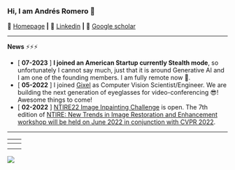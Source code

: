 ### Hi, I am Andrés Romero 🎃

🏡 [Homepage](https://afromero.co/) **|** 
👔 [Linkedin](https://www.linkedin.com/in/afromero/) **|** 
📰 [Google scholar](https://scholar.google.com.co/citations?user=k4m3LGIAAAAJ&hl)

<!--
**affromero/affromero** is a ✨ _special_ ✨ repository because its `README.md` (this file) appears on your GitHub profile.

Here are some ideas to get you started:

- 🔭 I’m currently working on ...
- 🌱 I’m currently learning ...
- 👯 I’m looking to collaborate on ...
- 🤔 I’m looking for help with ...
- 💬 Ask me about ...
- 📫 How to reach me: ...
- 😄 Pronouns: ...
- ⚡ Fun fact: ...
-->

------------

**News** :zap::zap::zap:
- [ **07-2023** ] **I joined an American Startup currently Stealth mode**, so unfortunately I cannot say much, just that it is around Generative AI and I am one of the founding members. I am fully remote now :rocket:.
- [ **05-2022** ] I joined [Gixel](https://www.gixel.de) as Computer Vision Scientist/Engineer. We are building the next generation of eyeglasses for video-conferencing :sunglasses:! Awesome things to come!
- [ **02-2022** ] [NTIRE22 Image Inpainting Challenge](https://github.com/affromero/NTIRE22_Inpainting) is open. The 7th edition of [NTIRE: New Trends in Image Restoration and Enhancement workshop will be held on June 2022 in conjunction with CVPR 2022](https://data.vision.ee.ethz.ch/cvl/ntire22/).

------------
<!--
- **[NTIRE22 Image Inpainting](https://github.com/affromero/NTIRE22_Inpainting)**
- **[SMILE](https://github.com/affromero/SMILE)**
- **[SMIT](https://github.com/BCV-Uniandes/SMIT)**
- **[AUNets](https://github.com/BCV-Uniandes/AUNets)**
- **[EmoNet](https://github.com/affromero/EmoNet)**
-->

| <a href="https://github.com/affromero/NTIRE22_Inpainting"><img src="https://github-readme-stats-git-masterrstaa-rickstaa.vercel.app/api/pin/?username=affromero&repo=NTIRE22_Inpainting&cache_seconds=10&theme=default" alt=""  /></a>| <a href="https://github.com/affromero/SMILE"><img src="https://github-readme-stats-git-masterrstaa-rickstaa.vercel.app/api/pin/?username=affromero&repo=SMILE&cache_seconds=10&theme=default" alt=""  /></a>|
|:--:|:--:|
| <a href="https://github.com/BCV-Uniandes/SMIT"><img src="https://github-readme-stats-git-masterrstaa-rickstaa.vercel.app/api/pin/?username=BCV-Uniandes&repo=SMIT&cache_seconds=10&theme=default" alt="" /></a> | <a href="https://github.com/BCV-Uniandes/AUNets"><img src="https://github-readme-stats-git-masterrstaa-rickstaa.vercel.app/api/pin/?username=BCV-Uniandes&repo=AUNets&cache_seconds=10&theme=default" alt="" /></a> |
| <a href="https://github.com/affromero/EmoNet"><img src="https://github-readme-stats-git-masterrstaa-rickstaa.vercel.app/api/pin/?username=affromero&repo=EmoNet&cache_seconds=10&theme=default" alt="" /></a> | <a href="https://github.com/affromero/Android_BlinkDetection"><img src="https://github-readme-stats-git-masterrstaa-rickstaa.vercel.app/api/pin/?username=affromero&repo=Android_BlinkDetection&cache_seconds=10&theme=default" alt="" /></a> 


![](https://github-readme-stats-git-masterrstaa-rickstaa.vercel.app/api?username=affromero&show_icons=true&hide=contribs,issues&cache_seconds=86400&theme=default)




